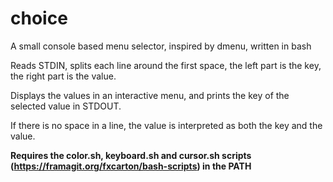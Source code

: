 # choice
A small console based menu selector, inspired by dmenu, written in bash

Reads STDIN, splits each line around the first space, the left part is the key, the right part is the value.

Displays the values in an interactive menu, and prints the key of the selected value in STDOUT.

If there is no space in a line, the value is interpreted as both the key and the value.

**Requires the color.sh, keyboard.sh and cursor.sh scripts (https://framagit.org/fxcarton/bash-scripts) in the PATH**

